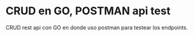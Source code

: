 # CRUD en GO, POSTMAN api test
CRUD rest api con GO en donde uso postman para testear los endpoints.
